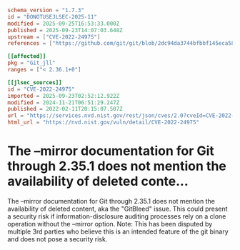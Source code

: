 ```toml
schema_version = "1.7.3"
id = "DONOTUSEJLSEC-2025-11"
modified = 2025-09-25T16:53:33.000Z
published = 2025-09-23T14:07:03.648Z
upstream = ["CVE-2022-24975"]
references = ["https://github.com/git/git/blob/2dc94da3744bfbbf145eca587a0f5ff480cc5867/Documentation/git-clone.txt#L185-L191", "https://lore.kernel.org/git/xmqq4k14qe9g.fsf%40gitster.g/", "https://www.aquasec.com/blog/undetected-hard-code-secrets-expose-corporations/", "https://wwws.nightwatchcybersecurity.com/2022/02/11/gitbleed/", "https://github.com/git/git/blob/2dc94da3744bfbbf145eca587a0f5ff480cc5867/Documentation/git-clone.txt#L185-L191", "https://www.aquasec.com/blog/undetected-hard-code-secrets-expose-corporations/", "https://wwws.nightwatchcybersecurity.com/2022/02/11/gitbleed/"]

[[affected]]
pkg = "Git_jll"
ranges = ["< 2.36.1+0"]

[[jlsec_sources]]
id = "CVE-2022-24975"
imported = 2025-09-23T02:52:12.922Z
modified = 2024-11-21T06:51:29.247Z
published = 2022-02-11T20:15:07.507Z
url = "https://services.nvd.nist.gov/rest/json/cves/2.0?cveId=CVE-2022-24975"
html_url = "https://nvd.nist.gov/vuln/detail/CVE-2022-24975"
```

# The –mirror documentation for Git through 2.35.1 does not mention the availability of deleted conte...

The –mirror documentation for Git through 2.35.1 does not mention the availability of deleted content, aka the "GitBleed" issue. This could present a security risk if information-disclosure auditing processes rely on a clone operation without the –mirror option. Note: This has been disputed by multiple 3rd parties who believe this is an intended feature of the git binary and does not pose a security risk.

